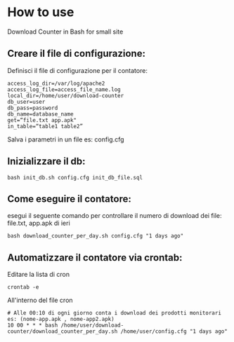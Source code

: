 How to use
================

Download Counter in Bash for small site

Creare il file di configurazione:
---------------------

Definisci il file di configurazione per il contatore:

    access_log_dir=/var/log/apache2
    access_log_file=access_file_name.log
    local_dir=/home/user/download-counter
    db_user=user
    db_pass=password
    db_name=database_name
    get=“file.txt app.apk"
    in_table=“table1 table2”

Salva i parametri in un file es: config.cfg

Inizializzare il db:
---------------

    bash init_db.sh config.cfg init_db_file.sql


Come eseguire il contatore:
--------------
esegui il seguente comando per controllare il numero di download dei file: file.txt, app.apk di ieri

    bash download_counter_per_day.sh config.cfg "1 days ago"

Automatizzare il contatore via crontab:
----------

Editare la lista di cron

    crontab -e

All'interno del file cron

    # Alle 00:10 di ogni giorno conta i download dei prodotti monitorari es: (nome-app.apk , nome-app2.apk)
    10 00 * * * bash /home/user/download-counter/download_counter_per_day.sh /home/user/config.cfg "1 days ago"
